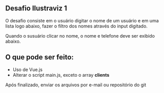 ## Desafio Ilustraviz 1

O desafio consiste em o usuário digitar o nome de um usuário e em uma lista logo abaixo, fazer o filtro dos nomes através do input digitado.

Quando o susuário clicar no nome, o nome e telefone deve ser exibido abaixo.

## O que pode ser feito:

- Uso de Vue.js
- Alterar o script main.js, exceto o array **clients**

Após finalizado, enviar os arquivos por e-mail ou repositório do git
